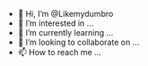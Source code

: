 - 👋 Hi, I’m @Likemydumbro
- 👀 I’m interested in ...
- 🌱 I’m currently learning ...
- 💞️ I’m looking to collaborate on ...
- 📫 How to reach me ...

<!---
Likemydumbro/Likemydumbro is a ✨ special ✨ repository because its `README.md` (this file) appears on your GitHub profile.
You can click the Preview link to take a look at your changes.
--->
